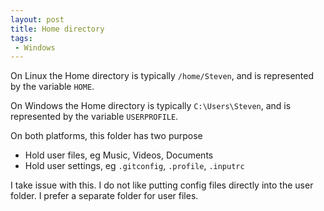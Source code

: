 ```yaml
---
layout: post
title: Home directory
tags:
 - Windows
---
```

On Linux the Home directory is typically `/home/Steven`, and is represented by
the variable `HOME`.

On Windows the Home directory is typically `C:\Users\Steven`, and is represented
by the variable `USERPROFILE`.

On both platforms, this folder has two purpose

* Hold user files, eg Music, Videos, Documents
* Hold user settings, eg `.gitconfig`, `.profile`, `.inputrc`

I take issue with this. I do not like putting config files directly into the
user folder. I prefer a separate folder for user files.





